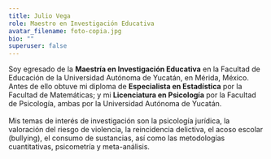 ```yaml
---
title: Julio Vega
role: Maestro en Investigación Educativa
avatar_filename: foto-copia.jpg
bio: ""
superuser: false
---
```

Soy egresado de la **Maestría en Investigación Educativa** en la Facultad de Educación de la Universidad Autónoma de Yucatán, en Mérida, México. Antes de ello obtuve mi diploma de **Especialista en Estadística** por la Facultad de Matemáticas; y mi **Licenciatura en Psicología** por la Facultad de Psicología, ambas por la Universidad Autónoma de Yucatán.\
\
Mis temas de interés de investigación son la psicología jurídica, la valoración del riesgo de violencia, la reincidencia delictiva, el acoso escolar (bullying), el consumo de sustancias, así como las metodologías cuantitativas, psicometría y meta-análisis.